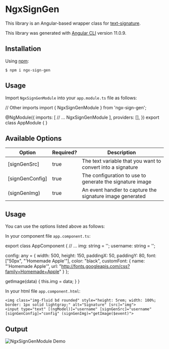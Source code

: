 # NgxSignGen

This library is an Angular-based wrapper class for [text-signature](https://www.npmjs.com/package/text-signature).

This library was generated with [Angular CLI](https://github.com/angular/angular-cli) version 11.0.9.

## Installation

Using [npm](https://www.npmjs.com/package/ngx-sign-gen):

```
$ npm i ngx-sign-gen
```

## Usage

Import `NgxSignGenModule` into your `app.module.ts` file as follows:

// Other imports
import { NgxSignGenModule } from 'ngx-sign-gen';

@NgModule({
imports: [
// ...
NgxSignGenModule
],
providers: [],
})
export class AppModule { }


## Available Options

| Option | Required? | Description |
|---|---|---|
|[signGenSrc]| true | The text variable that you want to convert into a signature |
|[signGenConfig]| true | The configuration to use to generate the signature image |
|(signGenImg)| true | An event handler to capture the signature image generated |

## Usage

You can use the options listed above as follows:

In your component file `app.component.ts`:

export class AppComponent {
// ...
img: string = '';
username: string = '';

config: any = {
width: 500,
height: 150,
paddingX: 50,
paddingY: 80,
font: ["50px", "'Homemade Apple'"],
color: "black",
customFont: {
name: "'Homemade Apple'",
url: "http://fonts.googleapis.com/css?family=Homemade+Apple"
}
};

getImage(data) {
this.img = data;
}
}


In your html file `app.component.html`:

```
<img class="img-fluid bd rounded" style="height: 5rem; width: 100%; border: 1px solid lightgray;" alt="Signature" [src]="img">
<input type="text" [(ngModel)]="username" [signGenSrc]="username" [signGenConfig]="config" (signGenImg)="getImage($event)">
```

## Output

![NgxSignGenModule Demo](https://media.giphy.com/media/lYzOAZC4rd8P3FZuWz/giphy.gif)